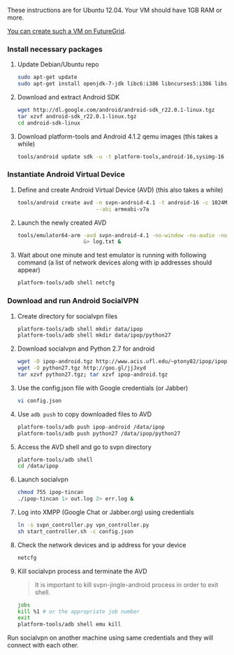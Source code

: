 These instructions are for Ubuntu 12.04. Your VM should have 1GB RAM or more.

[You can create such a VM on
FutureGrid](http://manual.futuregrid.org/openstackgrizzly.html).

### Install necessary packages

1.  Update Debian/Ubuntu repo

    ```bash
    sudo apt-get update
    sudo apt-get install openjdk-7-jdk libc6:i386 libncurses5:i386 libstdc++6:i386
    ```

2.  Download and extract Android SDK

    ```bash
    wget http://dl.google.com/android/android-sdk_r22.0.1-linux.tgz
    tar xzvf android-sdk_r22.0.1-linux.tgz
    cd android-sdk-linux
    ```

3.  Download platform-tools and Android 4.1.2 qemu images (this takes a while)

    ```bash
    tools/android update sdk -u -t platform-tools,android-16,sysimg-16
    ```

### Instantiate Android Virtual Device

1.  Define and create Android Virtual Device (AVD) (this also takes a while)

    ```bash
    tools/android create avd -n svpn-android-4.1 -t android-16 -c 1024M \
                             --abi armeabi-v7a
    ```

2.  Launch the newly created AVD

    ```bash
    tools/emulator64-arm -avd svpn-android-4.1 -no-window -no-audio -no-skin \
                         &> log.txt &
    ```

3.  Wait about one minute and test emulator is running with following command (a
    list of network devices along with ip addresses should appear)

    ```bash
    platform-tools/adb shell netcfg
    ```

### Download and run Android SocialVPN

1.  Create directory for socialvpn files

    ```bash
    platform-tools/adb shell mkdir data/ipop
    platform-tools/adb shell mkdir data/ipop/python27
    ```

2.  Download socialvpn and Python 2.7 for android

    ```bash
    wget -O ipop-android.tgz http://www.acis.ufl.edu/~ptony82/ipop/ipop-android.tgz
    wget -O python27.tgz http://goo.gl/jjJxyd
    tar xzvf python27.tgz; tar xzvf ipop-android.tgz
    ```

3.  Use the config.json file with Google credentials (or Jabber)

    ```bash
    vi config.json
    ```

3.  Use `adb push` to copy downloaded files to AVD

    ```bash
    platform-tools/adb push ipop-android /data/ipop
    platform-tools/adb push python27 /data/ipop/python27
    ```

4.  Access the AVD shell and go to svpn directory

    ```bash
    platform-tools/adb shell
    cd /data/ipop
    ```

5.  Launch socialvpn

    ```bash
    chmod 755 ipop-tincan
    ./ipop-tincan 1> out.log 2> err.log &
    ```

6.  Log into XMPP (Google Chat or Jabber.org) using credentials

    ```bash
    ln -s svpn_controller.py vpn_controller.py
    sh start_controller.sh -c config.json
    ```

7.  Check the network devices and ip address for your device

    ```bash
    netcfg
    ```

8.  Kill socialvpn process and terminate the AVD

    >   It is important to kill svpn-jingle-android process in order to exit
    >   shell.

    ```bash
    jobs
    kill %1 # or the appropriate job number
    exit
    platform-tools/adb shell emu kill
    ```

Run socialvpn on another machine using same credentials and they will connect
with each other.
